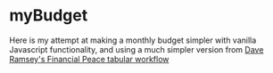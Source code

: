 # myBudget

Here is my attempt at making a monthly budget simpler with vanilla Javascript functionality, and using a much simpler version from <a href="https://goo.gl/Tyg5pW" target="_blank">Dave Ramsey's Financial Peace tabular workflow</a>
